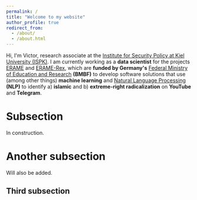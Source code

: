 ```yaml
---
permalink: /
title: "Welcome to my website"
author_profile: true
redirect_from: 
  - /about/
  - /about.html
---
```


Hi, I'm Victor, research associate at the [Institute for Security Policy at Kiel University (ISPK)](https://www.ispk.uni-kiel.de/en). I am currently working as a **data scientist** for the projects [ERAME](https://www.ispk.uni-kiel.de/de/abteilungen/abteilung-terrorismus-und-radikalisierungsforschung/publikationen/download/projektumriss_erame.pdf) and [ERAME-Rex](https://www.ispk.uni-kiel.de/de/abteilungen/abteilung-terrorismus-und-radikalisierungsforschung/publikationen/download/projektumriss_erame-rex.pdf), which are **funded by Germany's** [Federal Ministry of Education and Research](https://www.bmbf.de/bmbf/en/home/home_node.html) **(BMBF)** to develop software solutions that use (among other things) **machine learning** and [Natural Language Processing](https://en.wikipedia.org/wiki/Natural_language_processing) **(NLP)** to identify a) **islamic** and b) **extreme-right radicalization** on **YouTube** and **Telegram**.

Subsection
======
In construction.

Another subsection
======
Will also be added.

Third subsection
------
